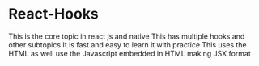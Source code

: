 # React-Hooks
This is the core topic in react js and native
This has multiple hooks and other subtopics
It is fast and easy to learn it with practice
This uses the HTML as well use the Javascript embedded in HTML making JSX format
